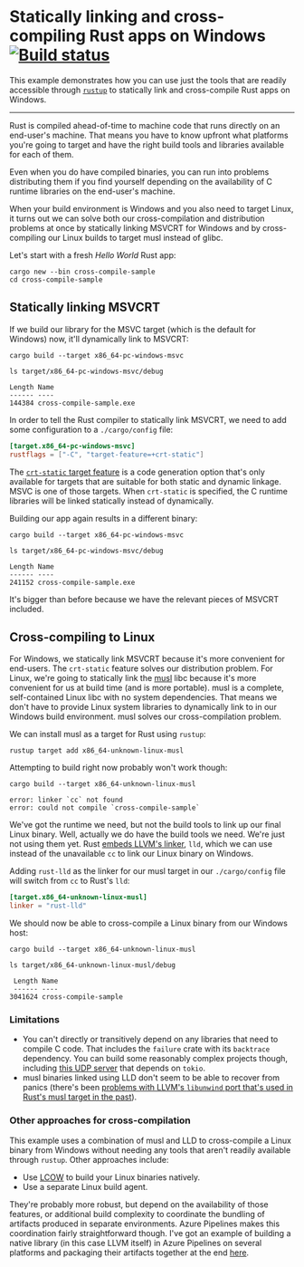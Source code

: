 # Statically linking and cross-compiling Rust apps on Windows [![Build status](https://ci.appveyor.com/api/projects/status/ku7y70c7jwp8x7i8?svg=true)](https://ci.appveyor.com/project/KodrAus/cross-compile-example)

This example demonstrates how you can use just the tools that are readily accessible through [`rustup`](https://rustup.rs) to statically link and cross-compile Rust apps on Windows.

-----

Rust is compiled ahead-of-time to machine code that runs directly on an end-user's machine. That means you have to know upfront what platforms you're going to target and have the right build tools and libraries available for each of them.

Even when you do have compiled binaries, you can run into problems distributing them if you find yourself depending on the availability of C runtime libraries on the end-user's machine.

When your build environment is Windows and you also need to target Linux, it turns out we can solve both our cross-compilation and distribution problems at once by statically linking MSVCRT for Windows and by cross-compiling our Linux builds to target musl instead of glibc.

Let's start with a fresh _Hello World_ Rust app:

```shell
cargo new --bin cross-compile-sample
cd cross-compile-sample
```

## Statically linking MSVCRT

If we build our library for the MSVC target (which is the default for Windows) now, it'll dynamically link to MSVCRT:

```shell
cargo build --target x86_64-pc-windows-msvc
```

```shell
ls target/x86_64-pc-windows-msvc/debug
```

```shell
Length Name
------ ----
144384 cross-compile-sample.exe
```

In order to tell the Rust compiler to statically link MSVCRT, we need to add some configuration to a `./cargo/config` file:

```toml
[target.x86_64-pc-windows-msvc]
rustflags = ["-C", "target-feature=+crt-static"]
```

The [`crt-static` target feature](https://github.com/rust-lang/rfcs/blob/master/text/1721-crt-static.md) is a code generation option that's only available for targets that are suitable for both static and dynamic linkage. MSVC is one of those targets. When `crt-static` is specified, the C runtime libraries will be linked statically instead of dynamically.

Building our app again results in a different binary:

```shell
cargo build --target x86_64-pc-windows-msvc
```

```shell
ls target/x86_64-pc-windows-msvc/debug
```

```shell
Length Name
------ ----
241152 cross-compile-sample.exe
```

It's bigger than before because we have the relevant pieces of MSVCRT included.

## Cross-compiling to Linux

For Windows, we statically link MSVCRT because it's more convenient for end-users. The `crt-static` feature solves our distribution problem. For Linux, we're going to statically link the [musl](https://www.musl-libc.org/intro.html) libc because it's more convenient for us at build time (and is more portable). musl is a complete, self-contained Linux libc with no system dependencies. That means we don't have to provide Linux system libraries to dynamically link to in our Windows build environment. musl solves our cross-compilation problem.

We can install musl as a target for Rust using `rustup`:

```shell
rustup target add x86_64-unknown-linux-musl
```

Attempting to build right now probably won't work though:

```shell
cargo build --target x86_64-unknown-linux-musl
```

```shell
error: linker `cc` not found
error: could not compile `cross-compile-sample`
```

We've got the runtime we need, but not the build tools to link up our final Linux binary. Well, actually we do have the build tools we need. We're just not using them yet. Rust [embeds LLVM's linker](https://github.com/rust-lang/rust/issues/39915), `lld`, which we can use instead of the unavailable `cc` to link our Linux binary on Windows.

Adding `rust-lld` as the linker for our musl target in our `./cargo/config` file will switch from `cc` to Rust's `lld`:

```toml
[target.x86_64-unknown-linux-musl]
linker = "rust-lld"
```

We should now be able to cross-compile a Linux binary from our Windows host:

```shell
cargo build --target x86_64-unknown-linux-musl
```

```shell
ls target/x86_64-unknown-linux-musl/debug
```

```shell
 Length Name
 ------ ----
3041624 cross-compile-sample
```

### Limitations

- You can't directly or transitively depend on any libraries that need to compile C code. That includes the `failure` crate with its `backtrace` dependency. You can build some reasonably complex projects though, including [this UDP server](https://github.com/datalust/sqelf) that depends on `tokio`.
- musl binaries linked using LLD don't seem to be able to recover from panics (there's been [problems with LLVM's `libunwind` port that's used in Rust's musl target in the past](https://github.com/rust-lang/rust/issues/35599)).

### Other approaches for cross-compilation

This example uses a combination of musl and LLD to cross-compile a Linux binary from Windows without needing any tools that aren't readily available through `rustup`. Other approaches include:

- Use [LCOW](https://docs.microsoft.com/en-us/virtualization/windowscontainers/deploy-containers/linux-containers) to build your Linux binaries natively.
- Use a separate Linux build agent.

They're probably more robust, but depend on the availability of those features, or additional build complexity to coordinate the bundling of artifacts produced in separate environments. Azure Pipelines makes this coordination fairly straightforward though. I've got an example of building a native library (in this case LLVM itself) in Azure Pipelines on several platforms and packaging their artifacts together at the end [here](https://github.com/KodrAus/libllvm).
